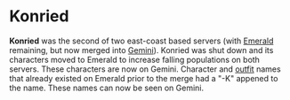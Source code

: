 # Konried

**Konried** was the second of two east-coast based servers (with
[Emerald](Emerald.md) remaining, but now merged into [Gemini](Gemini.md)).
Konried was shut down and its characters moved to Emerald to increase falling
populations on both servers. These characters are now on Gemini. Character and
[outfit](../../terminology/Outfit.md) names that already existed on Emerald prior
to the merge had a "-K" appened to the name. These names can now be seen on
Gemini.
